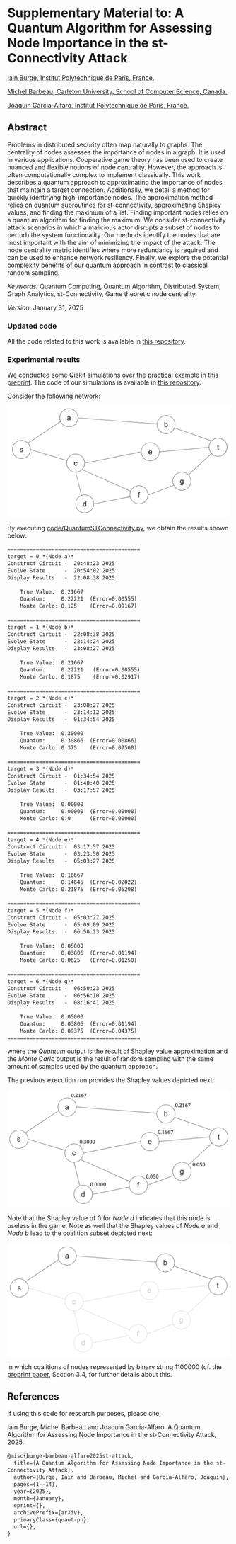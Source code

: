 Supplementary Material to: A Quantum Algorithm for Assessing Node Importance in the st-Connectivity Attack
===

<a href="https://github.com/iain-burge/iain-burge">Iain Burge, Institut Polytechnique de Paris, France.</a>

<a href="https://carleton.ca/scs/people/michel-barbeau/">Michel Barbeau, Carleton University, School of Computer Science, Canada.</a>

<a href="http://j.mp/jgalfaro">Joaquin Garcia-Alfaro, Institut Polytechnique de Paris, France.</a>

## Abstract

Problems in distributed security often map naturally to graphs. The
centrality of nodes assesses the importance of nodes in a graph. It is
used in various applications. Cooperative game theory has been used to
create nuanced and flexible notions of node centrality. However, the
approach is often computationally complex to implement classically.
This work describes a quantum approach to approximating the importance
of nodes that maintain a target connection. Additionally, we detail a
method for quickly identifying high-importance nodes. The
approximation method relies on quantum subroutines for
st-connectivity, approximating Shapley values, and finding the maximum
of a list. Finding important nodes relies on a quantum algorithm for
finding the maximum. We consider st-connectivity attack scenarios in
which a malicious actor disrupts a subset of nodes to perturb the
system functionality. Our methods identify the nodes that are most
important with the aim of minimizing the impact of the attack. The
node centrality metric identifies where more redundancy is required
and can be used to enhance network resiliency. Finally, we explore the
potential complexity benefits of our quantum approach in contrast to
classical random sampling.

*Keywords:* Quantum Computing, Quantum Algorithm, Distributed System,
Graph Analytics, st-Connectivity, Game theoretic node centrality.

*Version:* January 31, 2025

### Updated code

All the code related to this work is available in <a href="https://github.com/iain-burge/quantum_st-attack/tree/main/code">this repository</a>.

### Experimental results

We conducted some <a href="https://www.ibm.com/quantum/qiskit">Qiskit</a> simulations over the practical example in <a href="https://github.com/iain-burge/quantum_st-attack/blob/main/paper/preprint-arxiv.pdf">this preprint</a>. The code of our simulations is available in <a href="https://github.com/iain-burge/quantum_st-attack/tree/main/code">this repository</a>.

Consider the following network:

![](img/network.png?raw=true)

By executing <a href="https://github.com/iain-burge/quantum_st-attack/blob/main/code/QuantumSTConnectivity.py">code/QuantumSTConnectivity.py</a>, we obtain the results shown below:

````{verbatim}
==========================================
target = 0 *(Node a)*
Construct Circuit -  20:48:23 2025
Evolve State      -  20:54:02 2025
Display Results   -  22:08:38 2025

    True Value:  0.21667
    Quantum:     0.22221  (Error=0.00555)
    Monte Carlo: 0.125    (Error=0.09167)

==========================================
target = 1 *(Node b)*
Construct Circuit -  22:08:38 2025
Evolve State      -  22:14:24 2025
Display Results   -  23:08:27 2025

    True Value:  0.21667
    Quantum:     0.22221   (Error=0.00555)
    Monte Carlo: 0.1875    (Error=0.02917)

==========================================
target = 2 *(Node c)*
Construct Circuit -  23:08:27 2025
Evolve State      -  23:14:12 2025
Display Results   -  01:34:54 2025

    True Value:  0.30000
    Quantum:     0.30866  (Error=0.00866)
    Monte Carlo: 0.375    (Error=0.07500)

==========================================
target = 3 *(Node d)*
Construct Circuit -  01:34:54 2025
Evolve State      -  01:40:40 2025
Display Results   -  03:17:57 2025

    True Value:  0.00000
    Quantum:     0.00000  (Error=0.00000)
    Monte Carlo: 0.0      (Error=0.00000)

==========================================
target = 4 *(Node e)*
Construct Circuit -  03:17:57 2025
Evolve State      -  03:23:50 2025
Display Results   -  05:03:27 2025

    True Value:  0.16667
    Quantum:     0.14645  (Error=0.02022)
    Monte Carlo: 0.21875  (Error=0.05208)

==========================================
target = 5 *(Node f)*
Construct Circuit -  05:03:27 2025
Evolve State      -  05:09:09 2025
Display Results   -  06:50:23 2025

    True Value:  0.05000
    Quantum:     0.03806  (Error=0.01194)
    Monte Carlo: 0.0625   (Error=0.01250)

==========================================
target = 6 *(Node g)*
Construct Circuit -  06:50:23 2025
Evolve State      -  06:56:10 2025
Display Results   -  08:16:41 2025

    True Value:  0.05000
    Quantum:     0.03806  (Error=0.01194)
    Monte Carlo: 0.09375  (Error=0.04375)
==========================================
````


where the *Quantum* output is the result of Shapley value approximation
and the *Monte Carlo* output is the result of random sampling with the same
amount of samples used by the quantum approach.

The previous execution run provides the Shapley values depicted next:

![](img/results.png?raw=true)

Note that the Shapley value of $0$ for *Node d* indicates that this node
is useless in the game. Note as well that the Shapley values of *Node
a* and *Node b* lead to the coalition subset depicted next:

![](img/coallition.png?raw=true)

in which coalitions of nodes represented by binary string $1100000$ (cf.
the <a href="https://github.com/iain-burge/quantum_st-attack/blob/main/paper/preprint-arxiv.pdf">preprint
paper</a>, Section 3.4, for further details about this.

## References

If using this code for research purposes, please cite:

Iain Burge, Michel Barbeau and Joaquin Garcia-Alfaro. A Quantum Algorithm for Assessing Node Importance in the st-Connectivity Attack, 2025.

```
@misc{burge-barbeau-alfaro2025st-attack,
  title={A Quantum Algorithm for Assessing Node Importance in the st-Connectivity Attack},
  author={Burge, Iain and Barbeau, Michel and Garcia-Alfaro, Joaquin},
  pages={1--14},
  year={2025},
  month={January},
  eprint={},
  archivePrefix={arXiv},
  primaryClass={quant-ph},
  url={},
}
```



